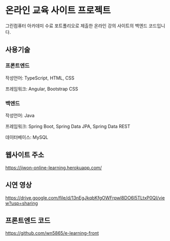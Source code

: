 # 온라인 교육 사이트 프로젝트

그린컴퓨터 아카데미 수료 포트폴리오로 제출한 온라인 강의 사이트의 백엔드 코드입니다.

## 사용기술

### 프론트엔드

작성언어: TypeScript, HTML, CSS

프레임워크: Angular, Bootstrap CSS

### 백엔드

작성언어: Java

프레임워크: Spring Boot, Spring Data JPA, Spring Data REST

데이터베이스: MySQL

## 웹사이트 주소

https://jiwon-online-learning.herokuapp.com/

## 시연 영상

https://drive.google.com/file/d/13nEgJkqbKfgOWFrpwl8DO6l5TLtxP0QI/view?usp=sharing

## 프론트엔드 코드

https://github.com/wn5865/e-learning-front
